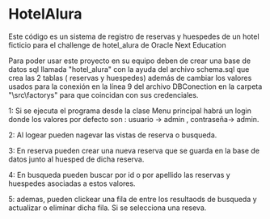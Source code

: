# HotelAlura

Este código es un sistema de registro de reservas y huespedes de un hotel ficticio para el challenge de hotel_alura de Oracle Next Education



Para poder usar este proyecto en su equipo deben de crear una base de datos sql llamada "hotel_alura" con la ayuda del archivo schema.sql que crea las 2 tablas ( reservas y huespedes) además de cambiar los valores usados para la conexión en la línea 9 
del archivo DBConection en la carpeta "\src\factorys" para que coincidan con sus credenciales.

1: Si se ejecuta el programa desde la clase Menu principal habrá un login donde los valores por defecto son : usuario ->  admin , contraseña-> admin.

2: Al logear pueden nagevar las vistas de reserva o busqueda.

3: En reserva pueden crear una nueva reserva que se guarda en la base de datos junto al huesped de dicha reserva.

4: En busqueda pueden buscar por id o por apellido las reservas y huespedes asociadas a estos valores.

5: ademas, pueden clickear una fila de entre los resultaods de busqueda y actualizar o eliminar dicha fila. Si se selecciona una reseva.

